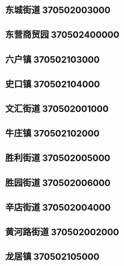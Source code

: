 # 东城街道 370502003000
# 东营商贸园 370502400000
# 六户镇 370502103000
# 史口镇 370502104000
# 文汇街道 370502001000
# 牛庄镇 370502102000
# 胜利街道 370502005000
# 胜园街道 370502006000
# 辛店街道 370502004000
# 黄河路街道 370502002000
# 龙居镇 370502105000
